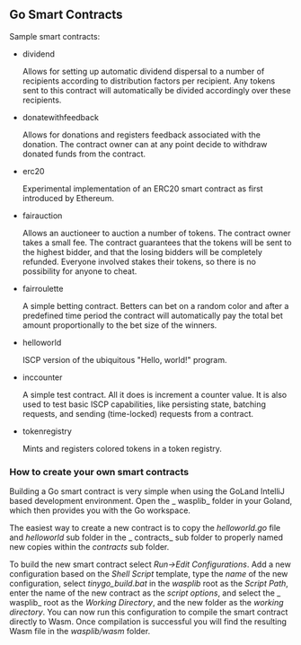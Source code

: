 ## Go Smart Contracts

Sample smart contracts:

- dividend

  Allows for setting up automatic dividend dispersal to a number of recipients according to distribution factors per
  recipient. Any tokens sent to this contract will automatically be divided accordingly over these recipients.

- donatewithfeedback

  Allows for donations and registers feedback associated with the donation. The contract owner can at any point decide
  to withdraw donated funds from the contract.

- erc20

  Experimental implementation of an ERC20 smart contract as first introduced by Ethereum.

- fairauction

  Allows an auctioneer to auction a number of tokens. The contract owner takes a small fee. The contract guarantees that
  the tokens will be sent to the highest bidder, and that the losing bidders will be completely refunded. Everyone
  involved stakes their tokens, so there is no possibility for anyone to cheat.

- fairroulette

  A simple betting contract. Betters can bet on a random color and after a predefined time period the contract will
  automatically pay the total bet amount proportionally to the bet size of the winners.

- helloworld

  ISCP version of the ubiquitous "Hello, world!" program.

- inccounter

  A simple test contract. All it does is increment a counter value. It is also used to test basic ISCP capabilities,
  like persisting state, batching requests, and sending (time-locked)
  requests from a contract.

- tokenregistry

  Mints and registers colored tokens in a token registry.

### How to create your own smart contracts

Building a Go smart contract is very simple when using the GoLand IntelliJ based development environment. Open the _
wasplib_ folder in your Goland, which then provides you with the Go workspace.

The easiest way to create a new contract is to copy the _helloworld.go_ file and _helloworld_ sub folder in the _
contracts_ sub folder to properly named new copies within the _contracts_ sub folder.

To build the new smart contract select _Run->Edit Configurations_. Add a new configuration based on the _Shell Script_
template, type the _name_ of the new configuration, select _tinygo_build.bat_
in the _wasplib_ root as the _Script Path_, enter the name of the new contract as the _script options_, and select the _
wasplib_ root as the _Working Directory_, and the new folder as the _working directory_. You can now run this
configuration to compile the smart contract directly to Wasm. Once compilation is successful you will find the resulting
Wasm file in the _wasplib/wasm_ folder.


